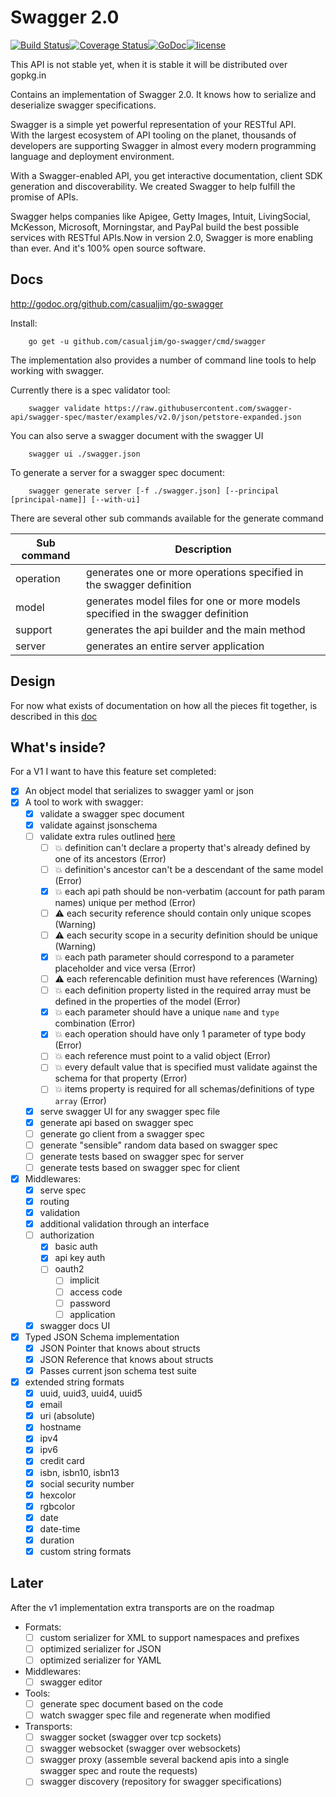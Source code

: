 Swagger 2.0
===========

[![Build Status](https://travis-ci.org/casualjim/go-swagger.svg?branch=master)](https://travis-ci.org/casualjim/go-swagger)[![Coverage Status](https://coveralls.io/repos/casualjim/go-swagger/badge.svg?branch=master)](https://coveralls.io/r/casualjim/go-swagger?branch=master)[![GoDoc](https://godoc.org/github.com/casualjim/go-swagger?status.svg)](http://godoc.org/github.com/casualjim/go-swagger)[![license](http://img.shields.io/badge/license-Apache%20v2-orange.svg)](https://raw.githubusercontent.com/swagger-api/swagger-spec/master/LICENSE)

This API is not stable yet, when it is stable it will be distributed over gopkg.in

Contains an implementation of Swagger 2.0. It knows how to serialize and deserialize swagger specifications.

Swagger is a simple yet powerful representation of your RESTful API.  
With the largest ecosystem of API tooling on the planet, thousands of developers are supporting Swagger in almost every modern programming language and deployment environment.

With a Swagger-enabled API, you get interactive documentation, client SDK generation and discoverability. We created Swagger to help fulfill the promise of APIs.

Swagger helps companies like Apigee, Getty Images, Intuit, LivingSocial, McKesson, Microsoft, Morningstar, and PayPal build the best possible services with RESTful APIs.Now in version 2.0, Swagger is more enabling than ever. And it's 100% open source software.

Docs
----

http://godoc.org/github.com/casualjim/go-swagger

Install:

		go get -u github.com/casualjim/go-swagger/cmd/swagger

The implementation also provides a number of command line tools to help working with swagger.

Currently there is a spec validator tool:

		swagger validate https://raw.githubusercontent.com/swagger-api/swagger-spec/master/examples/v2.0/json/petstore-expanded.json

You can also serve a swagger document with the swagger UI

		swagger ui ./swagger.json

To generate a server for a swagger spec document:

		swagger generate server [-f ./swagger.json] [--principal [principal-name]] [--with-ui]

There are several other sub commands available for the generate command

Sub command | Description
------------|----------------------------------------------------------------------------------
operation   | generates one or more operations specified in the swagger definition
model       | generates model files for one or more models specified in the swagger definition
support     | generates the api builder and the main method
server      | generates an entire server application

Design
------

For now what exists of documentation on how all the pieces fit together, is described in this [doc](design.md)


What's inside?
--------------

For a V1 I want to have this feature set completed:

-	[x] An object model that serializes to swagger yaml or json
-	[x] A tool to work with swagger:
	-	[x] validate a swagger spec document
	-	[x] validate against jsonschema
	-	[ ] validate extra rules outlined [here](https://github.com/apigee-127/swagger-tools/blob/master/docs/Swagger_Validation.md)
		- [ ] :boom: definition can't declare a property that's already defined by one of its ancestors (Error)
		- [ ] :boom: definition's ancestor can't be a descendant of the same model (Error)
		- [x] :boom: each api path should be non-verbatim (account for path param names) unique per method (Error)
		- [ ] :warning: each security reference should contain only unique scopes (Warning)
		- [ ] :warning: each security scope in a security definition should be unique (Warning)
		- [x] :boom: each path parameter should correspond to a parameter placeholder and vice versa (Error)
		- [ ] :warning: each referencable definition must have references (Warning)
		- [ ] :boom: each definition property listed in the required array must be defined in the properties of the model (Error)
		- [x] :boom: each parameter should have a unique `name` and `type` combination (Error)
		- [x] :boom: each operation should have only 1 parameter of type body (Error)
		- [ ] :boom: each reference must point to a valid object (Error)
		- [ ] :boom: every default value that is specified must validate against the schema for that property (Error)
		- [ ] :boom: items property is required for all schemas/definitions of type `array` (Error)
	-	[x] serve swagger UI for any swagger spec file
	-	[x] generate api based on swagger spec
	-	[ ] generate go client from a swagger spec
	-	[ ] generate "sensible" random data based on swagger spec
	-	[ ] generate tests based on swagger spec for server
	-	[ ] generate tests based on swagger spec for client
-	[x] Middlewares:
	-	[x] serve spec
	-	[x] routing
	-	[x] validation
	-	[x] additional validation through an interface
	-	[ ] authorization
		-	[x] basic auth
		-	[x] api key auth
		-	[ ] oauth2
			-	[ ] implicit
			-	[ ] access code
			-	[ ] password
			-	[ ] application
	-	[x] swagger docs UI
-	[x] Typed JSON Schema implementation
	-	[x] JSON Pointer that knows about structs
	-	[x] JSON Reference that knows about structs
	-	[x] Passes current json schema test suite
-	[x] extended string formats
	-	[x] uuid, uuid3, uuid4, uuid5
	-	[x] email
	-	[x] uri (absolute)
	-	[x] hostname
	-	[x] ipv4
	-	[x] ipv6
	-	[x] credit card
	-	[x] isbn, isbn10, isbn13
	-	[x] social security number
	-	[x] hexcolor
	-	[x] rgbcolor
	-	[x] date
	-	[x] date-time
	-	[x] duration
	-	[x] custom string formats

Later
-----

After the v1 implementation extra transports are on the roadmap

- Formats:
	- [ ] custom serializer for XML to support namespaces and prefixes
	- [ ] optimized serializer for JSON
	- [ ] optimized serializer for YAML
- Middlewares:
	- [ ] swagger editor
-	Tools:
	-	[ ] generate spec document based on the code
	-	[ ] watch swagger spec file and regenerate when modified
-	Transports:
	-	[ ] swagger socket (swagger over tcp sockets)
	-	[ ] swagger websocket (swagger over websockets)
	- [ ] swagger proxy (assemble several backend apis into a single swagger spec and route the requests)
	- [ ] swagger discovery (repository for swagger specifications)
